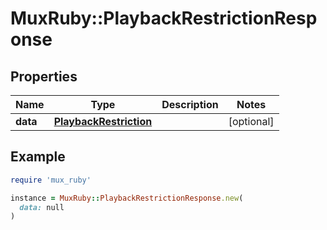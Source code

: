 # MuxRuby::PlaybackRestrictionResponse

## Properties

| Name | Type | Description | Notes |
| ---- | ---- | ----------- | ----- |
| **data** | [**PlaybackRestriction**](PlaybackRestriction.md) |  | [optional] |

## Example

```ruby
require 'mux_ruby'

instance = MuxRuby::PlaybackRestrictionResponse.new(
  data: null
)
```

